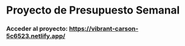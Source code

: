 # Proyecto de Presupuesto Semanal

### Acceder al proyecto: https://vibrant-carson-5c6523.netlify.app/
